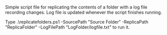 Simple script file for replicating the contents of a folder with a log file recording changes. Log file is updated whenever the script finishes running.

Type .\replicatefolders.ps1 -SourcePath "Source Folder" -ReplicaPath "ReplicaFolder" -LogFilePath "LogFolder/logfile.txt" to run it.
